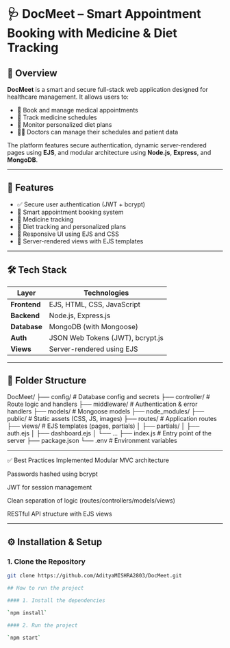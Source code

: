 # 🩺 DocMeet – Smart Appointment Booking with Medicine & Diet Tracking


## 📌 Overview

**DocMeet** is a smart and secure full-stack web application designed for healthcare management. It allows users to:

- 📅 Book and manage medical appointments
- 💊 Track medicine schedules
- 🥗 Monitor personalized diet plans
- 🧑‍⚕️ Doctors can manage their schedules and patient data

The platform features secure authentication, dynamic server-rendered pages using **EJS**, and modular architecture using **Node.js**, **Express**, and **MongoDB**.

---

## 🚀 Features

- ✅ Secure user authentication (JWT + bcrypt)
- 📅 Smart appointment booking system
- 💊 Medicine tracking 
- 🥗 Diet tracking and personalized plans
- 📱 Responsive UI using EJS and CSS
- 🧾 Server-rendered views with EJS templates

---

## 🛠️ Tech Stack

| Layer        | Technologies                    |
|--------------|----------------------------------|
| **Frontend** | EJS, HTML, CSS, JavaScript       |
| **Backend**  | Node.js, Express.js              |
| **Database** | MongoDB (with Mongoose)          |
| **Auth**     | JSON Web Tokens (JWT), bcrypt.js |
| **Views**    | Server-rendered using EJS        |

---

## 📁 Folder Structure

DocMeet/
├── config/ # Database config and secrets
├── controller/ # Route logic and handlers
├── middleware/ # Authentication & error handlers
├── models/ # Mongoose models
├── node_modules/
├── public/ # Static assets (CSS, JS, images)
├── routes/ # Application routes
├── views/ # EJS templates (pages, partials)
│ ├── partials/
│ ├── auth.ejs
│ ├── dashboard.ejs
│ └── ...
├── index.js # Entry point of the server
├── package.json
└── .env # Environment variables

---

✅ Best Practices Implemented
Modular MVC architecture

Passwords hashed using bcrypt

JWT for session management

Clean separation of logic (routes/controllers/models/views)

RESTful API structure with EJS views



---



## ⚙️ Installation & Setup

### 1. Clone the Repository

```bash
git clone https://github.com/AdityaMISHRA2803/DocMeet.git

## How to run the project

#### 1. Install the dependencies

`npm install`

#### 2. Run the project

`npm start`

